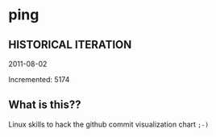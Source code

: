 # ping

## HISTORICAL ITERATION
2011-08-02

Incremented: 5174

## What is this?? 
Linux skills to hack the github commit visualization chart `;-)`
